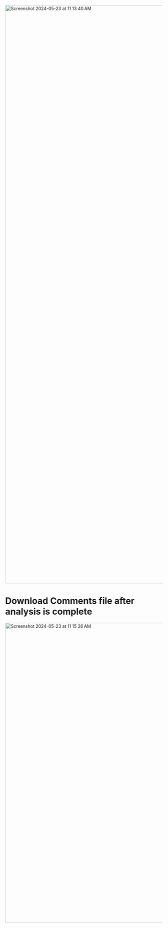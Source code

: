 <img width="1840" alt="Screenshot 2024-05-23 at 11 13 40 AM" src="https://github.com/VantaLabs/subredditstats/assets/3261849/37425315-1025-4470-8480-d98e393d02fd">

# Download Comments file after analysis is complete
<img width="955" alt="Screenshot 2024-05-23 at 11 15 26 AM" src="https://github.com/VantaLabs/subredditstats/assets/3261849/02ea0a26-f41e-40fe-9ab1-7652ff1a42a9">

